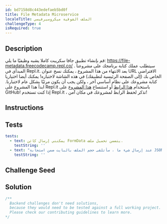 ```yaml
---
id: bd7158d8c443edefaeb5bd0f
title: File Metadata Microservice
localeTitle: الملف الفوقية ميكروسيرفيسي
challengeType: 4
isRequired: true
---
```


## Description
<section id='description'> 
قم بإنشاء تطبيق جافا سكريبت كاملا يشبه وظيفيًا ما يلي: <a href='https://file-metadata.freecodecamp.repl.co/' target='_blank'>https://file-metadata.freecodecamp.repl.co/</a> . 
سيتطلب عملك كتابة برنامجك على مشروعنا المبدأي في Repl.it. بعد الانتهاء من هذا المشروع ، يمكنك نسخ عنوان URL الافتراضي الخاص بك (إلى الصفحة الرئيسية لتطبيقك) في هذه الشاشة لاختباره! يمكنك أيضا اختياريا كتابة مشروعك على نظام أساسي آخر ، ولكن يجب أن يكون مرئيًا بشكل عام لاختبارنا. 
ابدأ هذا المشروع على Repl.it باستخدام <a href='https://repl.it/github/freeCodeCamp/boilerplate-project-filemetadata' target='_blank'>هذا الرابط</a> أو استنساخ <a href='https://github.com/freeCodeCamp/boilerplate-project-filemetadata/'>هذا المشروع</a> على GitHub! إذا كنت تستخدم Repl.it ، تذكر لحفظ الرابط لمشروعك في مكان آمن! 
</section>

## Instructions
<section id='instructions'> 

</section>

## Tests
<section id='tests'>

```yml
tests:
  - text: يمكنني إرسال كائن FormData يتضمن تحميل ملف.
    testString: ''
  - text: "عند إرسال شيء ما ، سأتلقى حجم الملف بالبايت ضمن استجابة JSON"
    testString: ''

```

</section>

## Challenge Seed
<section id='challengeSeed'>

</section>

## Solution
<section id='solution'>

```js
/**
  Backend challenges don't need solutions, 
  because they would need to be tested against a full working project. 
  Please check our contributing guidelines to learn more.
*/
```

</section>
